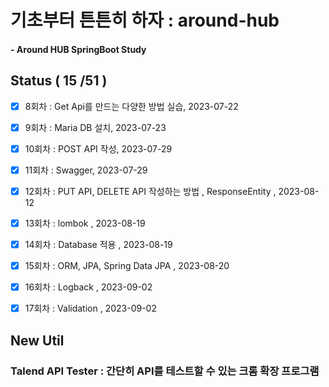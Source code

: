 # 기초부터 튼튼히 하자 : around-hub

#### - Around HUB SpringBoot Study

## Status ( 15 /51 )

- [x] 8회차 : Get Api를 만드는 다양한 방법 실습, 2023-07-22
- [x] 9회차 : Maria DB 설치, 2023-07-23
- [x] 10회차 : POST API 작성, 2023-07-29
- [x] 11회차 : Swagger, 2023-07-29
- [x] 12회차 : PUT API, DELETE API 작성하는 방법 , ResponseEntity , 2023-08-12
- [x] 13회차 : lombok , 2023-08-19
- [x] 14회차 : Database 적용 , 2023-08-19
- [x] 15회차 : ORM, JPA, Spring Data JPA , 2023-08-20
- [x] 16회차 : Logback , 2023-09-02
- [x] 17회차 : Validation , 2023-09-02


## New Util

### Talend API Tester : 간단히 API를 테스트할 수 있는 크롬 확장 프로그램
